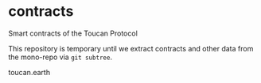 # contracts
Smart contracts of the Toucan Protocol

This repository is temporary until we extract contracts and other data from the mono-repo via `git subtree`. 

toucan.earth